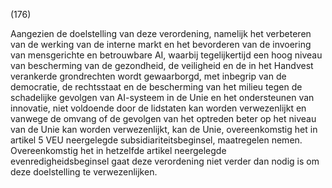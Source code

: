 (176)

Aangezien de doelstelling van deze verordening, namelijk het verbeteren van de werking van de interne markt en het bevorderen van de invoering van mensgerichte en betrouwbare AI, waarbij tegelijkertijd een hoog niveau van bescherming van de gezondheid, de veiligheid en de in het Handvest verankerde grondrechten wordt gewaarborgd, met inbegrip van de democratie, de rechtsstaat en de bescherming van het milieu tegen de schadelijke gevolgen van AI-systeem in de Unie en het ondersteunen van innovatie, niet voldoende door de lidstaten kan worden verwezenlijkt en vanwege de omvang of de gevolgen van het optreden beter op het niveau van de Unie kan worden verwezenlijkt, kan de Unie, overeenkomstig het in artikel 5 VEU neergelegde subsidiariteitsbeginsel, maatregelen nemen. Overeenkomstig het in hetzelfde artikel neergelegde evenredigheidsbeginsel gaat deze verordening niet verder dan nodig is om deze doelstelling te verwezenlijken.
